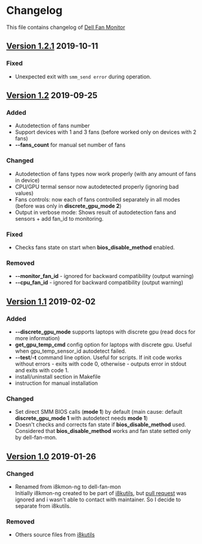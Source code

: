 # Changelog 
This file contains changelog of [Dell Fan Monitor](https://github.com/ru-ace/dell-fan-mon/)

<!--## [Unreleased]
### Added
### Changed
### Fixed
### Removed
-->
## [Version 1.2.1] 2019-10-11
### Fixed
- Unexpected exit with `smm_send error` during operation.

## [Version 1.2] 2019-09-25
### Added
- Autodetection of fans number 
- Support devices with 1 and 3 fans (before worked only on devices with 2 fans)
- **--fans_count** for manual set number of fans
### Changed
- Autodetection of fans types now work properly (with any amount of fans in device) 
- CPU/GPU termal sensor now autodetected properly (ignoring bad values)
- Fans controls: now each of fans controlled separately in all modes (before was only in **discrete_gpu_mode 2**)
- Output in verbose mode: Shows result of autodetection fans and sensors + add fan_id to monitoring. 
### Fixed
- Checks fans state on start when **bios_disable_method** enabled.    
### Removed
- **--monitor_fan_id** - ignored for backward compatibility (output warning)
- **--cpu_fan_id** - ignored for backward compatibility (output warning)

## [Version 1.1] 2019-02-02
### Added
- **--discrete_gpu_mode** supports laptops with discrete gpu (read docs for more information)
- **get_gpu_temp_cmd** config option for laptops with discrete gpu. Useful when gpu_temp_sensor_id autodetect failed.
- **--test**/**-t** command line option. Useful for scripts. If init code works without errors - exits with code 0, 
  otherwise - outputs error in stdout and exits with code 1.  
- install/uninstall section in Makefile 
- instruction for manual installation 
### Changed
- Set direct SMM BIOS calls (**mode 1**) by default (main cause: default **discrete_gpu_mode 1** with autodetect needs **mode 1**)
- Doesn't checks and corrects fan state if **bios_disable_method** used. Considered that **bios_disable_method** works and fan state setted only by dell-fan-mon. 

## [Version 1.0] 2019-01-26
### Changed
- Renamed from i8kmon-ng to dell-fan-mon<br>
  Initially i8kmon-ng created to be part of [i8kutils](https://github.com/vitorafsr/i8kutils), but [pull request](https://github.com/vitorafsr/i8kutils/pull/18) was ignored and i wasn't able to contact with maintainer. So I decide to separate from i8kutils.
### Removed
- Others source files from [i8kutils](https://github.com/vitorafsr/i8kutils)  

[Unreleased]: https://github.com/ru-ace/dell-fan-mon/compare/v1.2.1...HEAD
[Version 1.2.1]: https://github.com/ru-ace/dell-fan-mon/compare/v1.2...v1.2.1
[Version 1.2]: https://github.com/ru-ace/dell-fan-mon/compare/v1.1...v1.2
[Version 1.1]: https://github.com/ru-ace/dell-fan-mon/compare/v1.0...v1.1
[Version 1.0]: https://github.com/ru-ace/dell-fan-mon/compare/v0.0...v1.0
